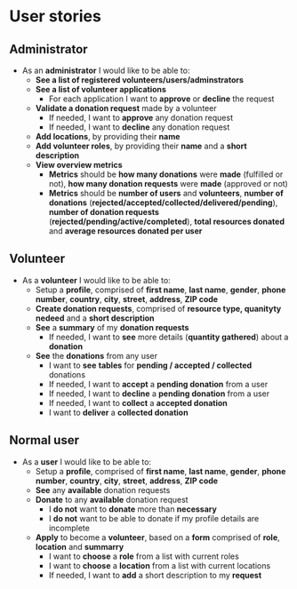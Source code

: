 # User stories

## Administrator
* As an **administrator** I would like to be able to:
   - **See a list of registered volunteers/users/adminstrators**
   - **See a list of volunteer applications**
     - For each application I want to **approve** or **decline** the request
   - **Validate a donation request** made by a volunteer
     - If needed, I want to **approve** any donation request
     - If needed, I want to **decline** any donation request
   - **Add locations**, by providing their **name**
   - **Add volunteer roles**, by providing their **name** and a **short description**
   - **View overview metrics**
     - **Metrics** should be **how many donations** were **made** (fulfilled or not), **how many donation requests** were **made** (approved or not)
     - **Metrics** should be **number of users** and **volunteers**, **number of donations** (**rejected/accepted/collected/delivered/pending**), **number of donation requests** (**rejected/pending/active/completed**), **total resources donated** and **average resources donated per user**

## Volunteer
* As a **volunteer** I would like to be able to:
  - Setup a **profile**, comprised of **first name**, **last name**, **gender**, **phone number**, **country**, **city**, **street**, **address**, **ZIP code**
  - **Create donation requests**, comprised of **resource type, quanityty nedeed** and a **short description**
  - **See** a **summary** of my **donation requests**
    - If needed, I want to **see** more details (**quantity gathered**) about a **donation**
  - **See** the **donations** from any user
    - I want to **see** **tables** for **pending / accepted / collected** donations
    - If needed, I want to **accept** a **pending donation** from a user
    - If needed, I want to **decline** a **pending donation** from a user
    - If needed, I want to **collect** a **accepted donation**
    - I want to **deliver** a **collected donation**

## Normal user
* As a **user** I would like to be able to:
  - Setup a **profile**, comprised of **first name**, **last name**, **gender**, **phone number**, **country**, **city**, **street**, **address**, **ZIP code**
  - **See** any **available** donation requests
  - **Donate** to any **available** donation request
    - I **do not** want to **donate** more than **necessary**
    - I **do not** want to be able to donate if my profile details are incomplete
  - **Apply** to become a **volunteer**, based on a **form** comprised of **role**, **location** and **summarry**
    - I want to **choose** a **role** from a list with current roles
    - I want to **choose** a **location** from a list with current locations
    - If needed, I want to **add** a short description to my **request**